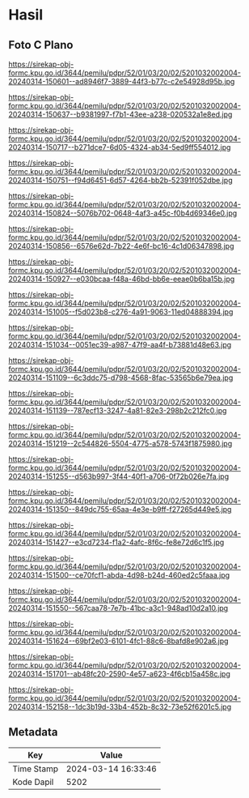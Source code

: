 # Hasil

## Foto C Plano

https://sirekap-obj-formc.kpu.go.id/3644/pemilu/pdpr/52/01/03/20/02/5201032002004-20240314-150601--ad8946f7-3889-44f3-b77c-c2e54928d95b.jpg

https://sirekap-obj-formc.kpu.go.id/3644/pemilu/pdpr/52/01/03/20/02/5201032002004-20240314-150637--b9381997-f7b1-43ee-a238-020532a1e8ed.jpg

https://sirekap-obj-formc.kpu.go.id/3644/pemilu/pdpr/52/01/03/20/02/5201032002004-20240314-150717--b271dce7-6d05-4324-ab34-5ed9ff554012.jpg

https://sirekap-obj-formc.kpu.go.id/3644/pemilu/pdpr/52/01/03/20/02/5201032002004-20240314-150751--f94d6451-6d57-4264-bb2b-52391f052dbe.jpg

https://sirekap-obj-formc.kpu.go.id/3644/pemilu/pdpr/52/01/03/20/02/5201032002004-20240314-150824--5076b702-0648-4af3-a45c-f0b4d69346e0.jpg

https://sirekap-obj-formc.kpu.go.id/3644/pemilu/pdpr/52/01/03/20/02/5201032002004-20240314-150856--6576e62d-7b22-4e6f-bc16-4c1d06347898.jpg

https://sirekap-obj-formc.kpu.go.id/3644/pemilu/pdpr/52/01/03/20/02/5201032002004-20240314-150927--e030bcaa-f48a-46bd-bb6e-eeae0b6ba15b.jpg

https://sirekap-obj-formc.kpu.go.id/3644/pemilu/pdpr/52/01/03/20/02/5201032002004-20240314-151005--f5d023b8-c276-4a91-9063-11ed04888394.jpg

https://sirekap-obj-formc.kpu.go.id/3644/pemilu/pdpr/52/01/03/20/02/5201032002004-20240314-151034--0051ec39-a987-47f9-aa4f-b73881d48e63.jpg

https://sirekap-obj-formc.kpu.go.id/3644/pemilu/pdpr/52/01/03/20/02/5201032002004-20240314-151109--6c3ddc75-d798-4568-8fac-53565b6e79ea.jpg

https://sirekap-obj-formc.kpu.go.id/3644/pemilu/pdpr/52/01/03/20/02/5201032002004-20240314-151139--787ecf13-3247-4a81-82e3-298b2c212fc0.jpg

https://sirekap-obj-formc.kpu.go.id/3644/pemilu/pdpr/52/01/03/20/02/5201032002004-20240314-151219--2c544826-5504-4775-a578-5743f1875980.jpg

https://sirekap-obj-formc.kpu.go.id/3644/pemilu/pdpr/52/01/03/20/02/5201032002004-20240314-151255--d563b997-3f44-40f1-a706-0f72b026e7fa.jpg

https://sirekap-obj-formc.kpu.go.id/3644/pemilu/pdpr/52/01/03/20/02/5201032002004-20240314-151350--849dc755-65aa-4e3e-b9ff-f27265d449e5.jpg

https://sirekap-obj-formc.kpu.go.id/3644/pemilu/pdpr/52/01/03/20/02/5201032002004-20240314-151427--e3cd7234-f1a2-4afc-8f6c-fe8e72d6c1f5.jpg

https://sirekap-obj-formc.kpu.go.id/3644/pemilu/pdpr/52/01/03/20/02/5201032002004-20240314-151500--ce70fcf1-abda-4d98-b24d-460ed2c5faaa.jpg

https://sirekap-obj-formc.kpu.go.id/3644/pemilu/pdpr/52/01/03/20/02/5201032002004-20240314-151550--567caa78-7e7b-41bc-a3c1-948ad10d2a10.jpg

https://sirekap-obj-formc.kpu.go.id/3644/pemilu/pdpr/52/01/03/20/02/5201032002004-20240314-151624--69bf2e03-6101-4fc1-88c6-8bafd8e902a6.jpg

https://sirekap-obj-formc.kpu.go.id/3644/pemilu/pdpr/52/01/03/20/02/5201032002004-20240314-151701--ab48fc20-2590-4e57-a623-4f6cb15a458c.jpg

https://sirekap-obj-formc.kpu.go.id/3644/pemilu/pdpr/52/01/03/20/02/5201032002004-20240314-152158--1dc3b19d-33b4-452b-8c32-73e52f6201c5.jpg


## Metadata

| Key        | Value               |
| ---------- | ------------------- |
| Time Stamp | 2024-03-14 16:33:46 |
| Kode Dapil | 5202                |



